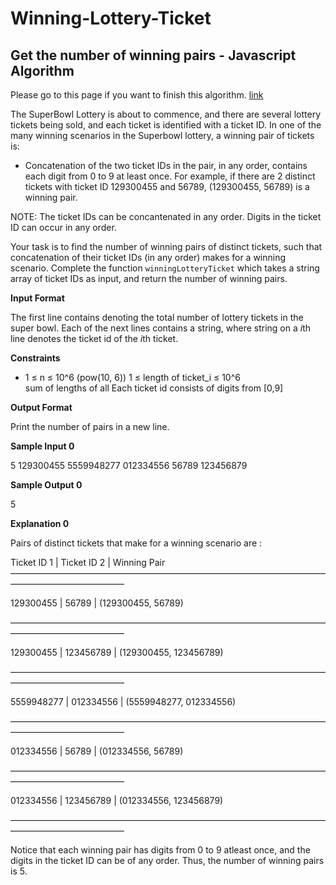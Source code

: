 # Winning-Lottery-Ticket
## Get the number of winning pairs - Javascript Algorithm
Please go to this page if you want to finish this algorithm. [link](https://www.hackerrank.com/challenges/winning-lottery-ticket/problem)


The SuperBowl Lottery is about to commence, and there are several lottery tickets being sold, and each ticket is identified with a ticket ID. In one of the many winning scenarios in the Superbowl lottery, a winning pair of tickets is:

- Concatenation of the two ticket IDs in the pair, in any order, contains each digit from 0 to 9 at least once.
For example, if there are 2 distinct tickets with ticket ID 129300455 and 56789, (129300455, 56789) is a winning pair.

NOTE: The ticket IDs can be concantenated in any order. Digits in the ticket ID can occur in any order.

Your task is to find the number of winning pairs of distinct tickets, such that concatenation of their ticket IDs (in any order) makes for a winning scenario. Complete the function `winningLotteryTicket` which takes a string array of ticket IDs as input, and return the number of winning pairs.

**Input Format**

The first line contains  denoting the total number of lottery tickets in the super bowl.
Each of the next  lines contains a string, where string on a *i*th line denotes the ticket id of the *i*th ticket.

**Constraints**

- 1 ≤ n ≤ 10^6 (pow(10, 6))
1 ≤ length of ticket_i ≤ 10^6  
sum of lengths of all 
Each ticket id consists of digits from [0,9] 

**Output Format**

Print the number of pairs in a new line.

**Sample Input 0**

5
129300455 
5559948277
012334556 
56789
123456879

**Sample Output 0**

5

**Explanation 0**

Pairs of distinct tickets that make for a winning scenario are :

Ticket ID 1 | Ticket ID 2 | Winning Pair
—————————————————————————————————————————————————

129300455   | 56789       | (129300455, 56789)

—————————————————————————————————————————————————

129300455   | 123456789   | (129300455, 123456789)

—————————————————————————————————————————————————

5559948277  | 012334556   | (5559948277, 012334556)

—————————————————————————————————————————————————

012334556   | 56789       | (012334556, 56789)

—————————————————————————————————————————————————

012334556   | 123456789   | (012334556, 123456879) 

—————————————————————————————————————————————————


Notice that each winning pair has digits from 0 to 9 atleast once, and the digits in the ticket ID can be of any order. Thus, the number of winning pairs is 5.
